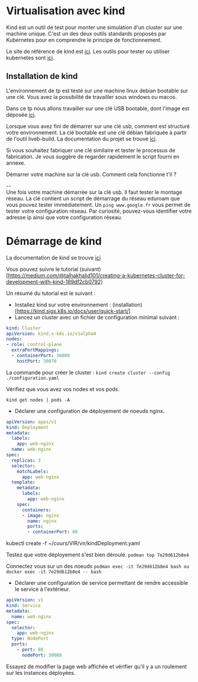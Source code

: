 # Virtualisation avec kind
Kind est un outil de test pour monter une simulation d'un cluster sur une machine unique. C'est un des deux outils standards proposés par Kubernetes pour en comprendre le principe de fonctionnement.   

Le site de référence de kind est [ici](https://kind.sigs.k8s.io/).
Les outils pour tester ou utiliser kubernetes sont [ici](https://kubernetes.io/docs/tasks/tools/). 

## Installation de kind
L'environnement de tp est testé sur une machine linux debian bootable sur une clé. Vous avez la possibilité de travailler sous windows ou macos.   

Dans ce tp nous allons travailler sur une clé USB bootable, dont l'image est déposée [ici](https://tc-net.insa-lyon.fr/iso/).

Lorsque vous avez fini de démarrer sur une clé usb, comment est structuré votre environnement. La clé bootable est une clé débian fabriquée à partir de l'outil liveb-build. La documentation du projet se trouve [ici](https://live-team.pages.debian.net/live-manual/html/live-manual/index.en.html). 

Si vous souhaitez fabriquer une clé similaire et tester le processus de fabrication. Je vous suggère de regarder rapidement le script fourni en annexe. 

Démarrer votre machine sur la clé usb. 
Comment cela fonctionne t'il ?   

--  
Une fois votre machine démarrée sur la clé usb. Il faut tester le montage réseau. La clé contient un script de démarrage du réseau eduroam que vous pouvez tester immédiatement. Un `ping www.google.fr` vous permet de tester votre configuration réseau. Par curiosité, pouvez-vous identifier votre adresse ip ainsi que votre configuration réseau. 


# Démarrage de kind
La documentation de kind se trouve [ici](https://kind.sigs.k8s.io/)  

Vous pouvez suivre le tutorial (suivant)[https://medium.com/@talhakhalid101/creating-a-kubernetes-cluster-for-development-with-kind-189df2cb0792]

Un résumé du tutorial est le suivant : 
- Installez kind sur votre environnement : (installation)[https://kind.sigs.k8s.io/docs/user/quick-start/]
- Lancez un cluster avec un fichier de configuration minimal  suivant : 
```yaml
kind: Cluster
apiVersion: kind.x-k8s.io/v1alpha4
nodes:
- role: control-plane
  extraPortMappings:
  - containerPort: 30080
    hostPort: 30070
```

La commande pour créer le cluster : 
`kind create cluster --config ./configuration.yaml`

Vérifiez que vous avez vos nodes et vos pods. 

`kind get nodes | pods -A`

- Déclarer une configuration de déployement de noeuds nginx. 
```yaml
apiVersion: apps/v1
kind: Deployment
metadata:
  labels:
    app: web-nginx
  name: web-nginx
spec:
  replicas: 3
  selector:
    matchLabels:
      app: web-nginx
  template:
    metadata:
      labels:
        app: web-nginx
    spec:
      containers:
      - image: nginx
        name: nginx
        ports:
        - containerPort: 80
```

kubectl create -f ~/cours/VIR/vir/kindDeployment.yaml 

Testez que votre déployement s'est bien déroulé. 
`podman top 7e29d612b8e4`

Connectez vous sur un des noeuds 
`podman exec -it 7e29d612b8e4 bash ou docker exec -it 7e29d612b8e4 -- bash`

- Déclarer une configuration de service permettant de rendre accessible le service à l'extérieur. 
```yaml
apiVersion: v1
kind: Service
metadata:
  name: web-nginx
spec:
  selector:
    app: web-nginx
  type: NodePort
  ports:
    - port: 80
      nodePort: 30080
```

Essayez de modifier la page web affichée et vérifier qu'il y a un roulement sur les instances déployées. 



